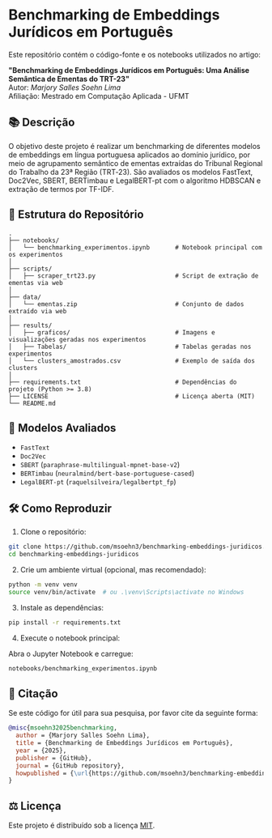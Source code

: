 # Benchmarking de Embeddings Jurídicos em Português

Este repositório contém o código-fonte e os notebooks utilizados no artigo:

**"Benchmarking de Embeddings Jurídicos em Português: Uma Análise Semântica de Ementas do TRT-23"**  
Autor: *Marjory Salles Soehn Lima*  
Afiliação: Mestrado em Computação Aplicada - UFMT

## 📚 Descrição

O objetivo deste projeto é realizar um benchmarking de diferentes modelos de embeddings em língua portuguesa aplicados ao domínio jurídico, por meio de agrupamento semântico de ementas extraídas do Tribunal Regional do Trabalho da 23ª Região (TRT‑23). São avaliados os modelos FastText, Doc2Vec, SBERT, BERTimbau e LegalBERT-pt com o algoritmo HDBSCAN e extração de termos por TF-IDF.

## 📁 Estrutura do Repositório

```
.
├── notebooks/
│   └── benchmarking_experimentos.ipynb       # Notebook principal com os experimentos
│
├── scripts/
│   ├── scraper_trt23.py                      # Script de extração de ementas via web
│
├── data/
│   └── ementas.zip                           # Conjunto de dados extraído via web
│
├── results/
│   ├── graficos/                             # Imagens e visualizações geradas nos experimentos
│   ├── Tabelas/                              # Tabelas geradas nos experimentos
│   └── clusters_amostrados.csv               # Exemplo de saída dos clusters
│
├── requirements.txt                          # Dependências do projeto (Python >= 3.8)
├── LICENSE                                   # Licença aberta (MIT)
└── README.md
```

## 🧪 Modelos Avaliados

- `FastText` 
- `Doc2Vec`
- `SBERT` (`paraphrase-multilingual-mpnet-base-v2`)
- `BERTimbau` (`neuralmind/bert-base-portuguese-cased`)
- `LegalBERT-pt` (`raquelsilveira/legalbertpt_fp`)

## 🛠️ Como Reproduzir

1. Clone o repositório:

```bash
git clone https://github.com/msoehn3/benchmarking-embeddings-juridicos.git
cd benchmarking-embeddings-juridicos
```

2. Crie um ambiente virtual (opcional, mas recomendado):

```bash
python -m venv venv
source venv/bin/activate  # ou .\venv\Scripts\activate no Windows
```

3. Instale as dependências:

```bash
pip install -r requirements.txt
```

4. Execute o notebook principal:

Abra o Jupyter Notebook e carregue:
```bash
notebooks/benchmarking_experimentos.ipynb
```

## 📌 Citação

Se este código for útil para sua pesquisa, por favor cite da seguinte forma:

```bibtex
@misc{msoehn32025benchmarking,
  author = {Marjory Salles Soehn Lima},
  title = {Benchmarking de Embeddings Jurídicos em Português},
  year = {2025},
  publisher = {GitHub},
  journal = {GitHub repository},
  howpublished = {\url{https://github.com/msoehn3/benchmarking-embeddings-juridicos}}
}
```

## ⚖️ Licença

Este projeto é distribuído sob a licença [MIT](LICENSE).
